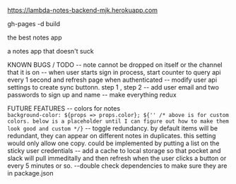 https://lambda-notes-backend-mjk.herokuapp.com

gh-pages -d build

the best notes app 

a notes app that doesn't suck

KNOWN BUGS / TODO
    -- note cannot be dropped on itself or the channel that it is on 
    -- when user starts sign in process, start counter to query api every 1 second and refresh page when authenticated
    -- modify user api settings to create sync buttonn. step 1 , step 2 
    -- add user email and two passwords to sign up and name 
    -- make everything redux

FUTURE FEATURES 
    -- colors for notes     
        ``background-color: ${props => props.color};
        ${'' /* above is for custom colors. below is a placeholder until I can figure out how to make them look good and custom */}``
    -- toggle redundancy. by default items will be redundant, they can appear on different notes in duplicates. this setting would only allow one copy. could be implemented by putting a list on the sticky user credentials
    -- add a cache to local storage so that pocket and slack will pull immeditally and then refresh when the user clicks a button or every 5 minutes or so. 
    --double check dependencies to make sure they are in package.json
